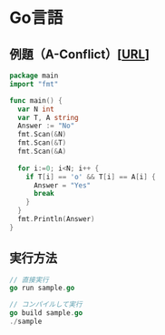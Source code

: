 # Go言語

## 例題（A-Conflict）[[URL](https://atcoder.jp/contests/abc409/tasks/abc409_a)]

```go
package main
import "fmt"

func main() {
  var N int
  var T, A string
  Answer := "No"
  fmt.Scan(&N)
  fmt.Scan(&T)
  fmt.Scan(&A)
  
  for i:=0; i<N; i++ {
    if T[i] == 'o' && T[i] == A[i] {
      Answer = "Yes"
      break
    }
  }
  fmt.Println(Answer)
}
```

## 実行方法
```go
// 直接実行
go run sample.go

// コンパイルして実行
go build sample.go
./sample
```
